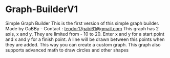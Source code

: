 # Graph-BuilderV1
Simple Graph Builder
This is the first version of this simple graph builder.
Made by GaBBy - Contact : teodor17gabi61@gmail.com
This graph has 2 axis, x and y. They are limited from - 10 to 20.
Enter  x and y for a start point and x and y for a finish point. 
A line will be drawn between this points when they are added.
This way you can create a custom graph.
This graph also supports advanced math to draw circles and other shapes
